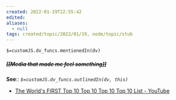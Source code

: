 ```yaml
---
created: 2022-01-19T22:55:42 
edited: 
aliases:
  - null
tags: created/topic/2022/01/19, node/topic/stub
---
```

`$=customJS.dv_funcs.mentionedIn(dv)`

##### <s class="topic-title">[[Media that made me feel something]]</s>


**See**::
*`$=customJS.dv_funcs.outlinedIn(dv, this)`*

- [The World's FIRST Top 10 Top 10 Top 10 Top 10 List - YouTube](https://www.youtube.com/watch?v=zqWMIaUzRxA)